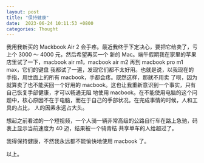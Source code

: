```yaml
---
layout: post
title: "保持健康"
date:  2023-06-24 10:11:53 +0800
categories: Thought
---
```


我用我新买的 Mackbook Air 2 会手疼。最近我终于下定决心，要把它给卖了，亏上个 3000 ～ 4000 元，然后希望再买一个
新的 Mac。端午假期我在家里的苹果店里试了一下，macbook air m1，macbook air m2 再到 macbook pro m1 max，它们的键盘
我都试了一遍，发现它们都不太好用。也就是说，以我现在的手指，用世面上的所有 macbook，手都会疼。既然这样，那就不用卖
了呗，因为就算卖了也不能买回一个好用的 macbook。这也让我重新意识到一个事实，只有自己恢复手部健康，才可以畅通无阻
地使用 macbook。在不能使用电脑的这个问题中，核心原因不在于电脑，而在于自己的手部状况。在完成事情的时候，人和工具的占比，
人的因素永远占大头。

想起之前看过的一个短视频，一个人骑一辆非常高级的公路自行车在路上急驰，码表上显示当前速度为 40 迈，结果被一个骑青桔
共享单车的人给超过了。

我得保持健康，不然我永远都不能愉快地使用 macbook 了。

以上。
